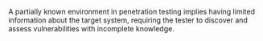 A partially known environment in penetration testing implies having limited information about the target system, requiring the tester to discover and assess vulnerabilities with incomplete knowledge.